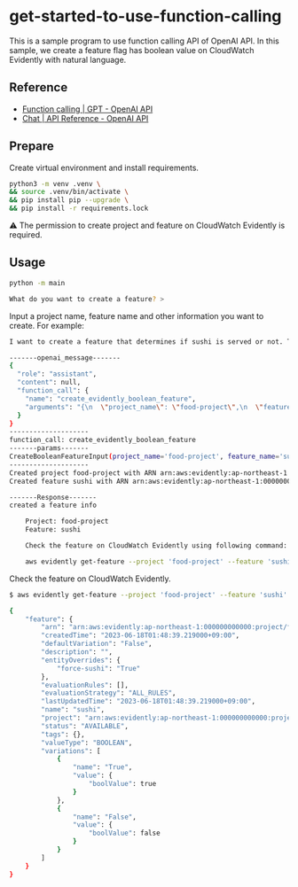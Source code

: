 get-started-to-use-function-calling
===

This is a sample program to use function calling API of OpenAI API. In this sample, we create a feature flag has boolean value on CloudWatch Evidently with natural language.

## Reference

- [Function calling | GPT - OpenAI API](https://platform.openai.com/docs/guides/gpt/function-calling)
- [Chat | API Reference - OpenAI API](https://platform.openai.com/docs/api-reference/chat/create)

## Prepare

Create virtual environment and install requirements.

```bash
python3 -m venv .venv \
&& source .venv/bin/activate \
&& pip install pip --upgrade \
&& pip install -r requirements.lock
```

⚠ The permission to create project and feature on CloudWatch Evidently is required.

## Usage

```bash
python -m main
```

```bash
What do you want to create a feature? >
```

Input a project name, feature name and other information you want to create. For example:

```bash
I want to create a feature that determines if sushi is served or not. The name of the feature is sushi and the project name is food-project. If entity id is force-sushi, this feature's value will be true.
```

```bash
-------openai_message-------
{
  "role": "assistant",
  "content": null,
  "function_call": {
    "name": "create_evidently_boolean_feature",
    "arguments": "{\n  \"project_name\": \"food-project\",\n  \"feature_name\": \"sushi\",\n  \"default_value\": false,\n  \"override_rules\": [[\"force-sushi\", \"True\"]]\n}"
  }
}
--------------------
function_call: create_evidently_boolean_feature
-------params-------
CreateBooleanFeatureInput(project_name='food-project', feature_name='sushi', default_value=False, override_rules=[('force-sushi', 'True')])
--------------------
Created project food-project with ARN arn:aws:evidently:ap-northeast-1:000000000000:project/food-project
Created feature sushi with ARN arn:aws:evidently:ap-northeast-1:000000000000:project/food-project/feature/sushi

-------Response-------
created a feature info

    Project: food-project
    Feature: sushi

    Check the feature on CloudWatch Evidently using following command:

    aws evidently get-feature --project 'food-project' --feature 'sushi'
```

Check the feature on CloudWatch Evidently.

```bash
$ aws evidently get-feature --project 'food-project' --feature 'sushi'

{
    "feature": {
        "arn": "arn:aws:evidently:ap-northeast-1:000000000000:project/food-project/feature/sushi",
        "createdTime": "2023-06-18T01:48:39.219000+09:00",
        "defaultVariation": "False",
        "description": "",
        "entityOverrides": {
            "force-sushi": "True"
        },
        "evaluationRules": [],
        "evaluationStrategy": "ALL_RULES",
        "lastUpdatedTime": "2023-06-18T01:48:39.219000+09:00",
        "name": "sushi",
        "project": "arn:aws:evidently:ap-northeast-1:000000000000:project/food-project",
        "status": "AVAILABLE",
        "tags": {},
        "valueType": "BOOLEAN",
        "variations": [
            {
                "name": "True",
                "value": {
                    "boolValue": true
                }
            },
            {
                "name": "False",
                "value": {
                    "boolValue": false
                }
            }
        ]
    }
}
```